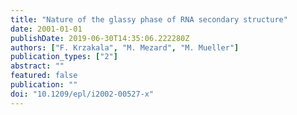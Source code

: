 ```yaml
---
title: "Nature of the glassy phase of RNA secondary structure"
date: 2001-01-01
publishDate: 2019-06-30T14:35:06.222280Z
authors: ["F. Krzakala", "M. Mezard", "M. Mueller"]
publication_types: ["2"]
abstract: ""
featured: false
publication: ""
doi: "10.1209/epl/i2002-00527-x"
---
```


